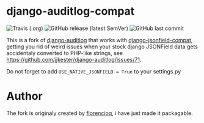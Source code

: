 django-auditlog-compat
===============
![Travis (.org)](https://img.shields.io/travis/f213/django-auditlog-compat) ![GitHub release (latest SemVer)](https://img.shields.io/github/v/release/f213/django-auditlog-compat) ![GitHub last commit](https://img.shields.io/github/last-commit/f213/django-auditlog-compat)

This is a fork of [django-auditlog](https://github.com/jjkester/django-auditlog) that works with [django-jsonfield-compat](https://github.com/kbussell/django-jsonfield-compat), getting you rid of weird issues when your stock django JSONField data gets accidentaly converted to PHP-like strings, see https://github.com/jjkester/django-auditlog/issues/71.

Do not forget to add `USE_NATIVE_JSONFIELD = True` to your settings.py

Author
======

The fork is originaly created by [florencioq](https://github.com/florencioq/django-auditlog), i have just made it packagable.
